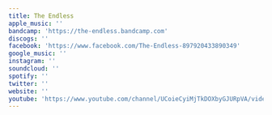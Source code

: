 ```yaml
---
title: The Endless
apple_music: ''
bandcamp: 'https://the-endless.bandcamp.com'
discogs: ''
facebook: 'https://www.facebook.com/The-Endless-897920433890349'
google_music: ''
instagram: ''
soundcloud: ''
spotify: ''
twitter: ''
website: ''
youtube: 'https://www.youtube.com/channel/UCoieCyiMjTkDOXbyGJURpVA/videos'
---
```

